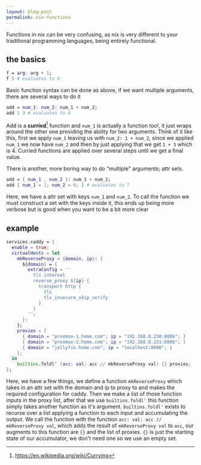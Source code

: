 ```yaml
---
layout: blog-post
permalink: nix-functions
---
```

Functions in nix can be very confusing, as nix is very different to your traditional programming languages, being entirely functional.

## the basics
```nix
f = arg: arg + 1;
f 5 # evaluates to 6
```

Basic function syntax can be done as above, if we want multiple arguments, there are several ways to do it

```nix
add = num_1: num_2: num_1 + num_2;
add 1 3 # evaluates to 4
```

Add is a **curried**[^1] function and `num_1` is actually a function too!, it just wraps around the other one providing the ability for two arguments. Think of it like this, first we apply `num_1` leaving us with `num_2: 1 + num_2`, since we applied `num_1` we now have `num_2` and then by just applying that we get `1 + 3` which is 4. Curried functions are applied over several steps until we get a final value.

There is another, more boring way to do "multiple" arguments; attr sets.

```nix
add = { num_1 , num_2 }: num_1 + num_2;
add { num_1 = 1; num_2 = 6; } # evaluates to 7
```

Here, we have a attr set with keys `num_1` and `num_2`. To call the function we must construct a set with the keys inside it, this ends up being more verbose but is good when you want to be a bit more clear

## example

```nix
services.caddy = {
  enable = true;
  virtualHosts = let
    mkReverseProxy = {domain, ip}: {
      ${domain} = {
        extraConfig = ''
          tls internal
          reverse_proxy ${ip} {
            transport http {
              tls
              tls_insecure_skip_verify
            }
          }
        '';
      };
    };
    proxies = [
      { domain = "proxmox-1.home.com"; ip = "192.168.0.230:8006"; }
      { domain = "proxmox-2.home.com"; ip = "192.168.0.231:8006"; }
      { domain = "jellyfin.home.com"; ip = "localhost:8096"; }
    ];
  in
    builtins.foldl' (acc: val: acc // mkReverseProxy val) {} proxies;
};
```

Here, we have a few things, we define a function `mkReverseProxy` which takes in an attr set with the domain and ip to proxy to and makes the required configuration for caddy. Then we make a list of those function inputs in the proxy list, after that we use `builtins.foldl'` this function simply takes another function as it's argument. `builtins.foldl'` exists to recurse over a list applying a function to each input and accumulating the output. We call the function with the function `acc: val: acc // mkReverseProxy val`, which adds the result of `mkReverseProxy val` to `acc`, our augments to this function are `{}` and the list of proxies. `{}` is just the starting state of our accumulator, we don't need one so we use an empty set.

[^1]: <https://en.wikipedia.org/wiki/Currying>
